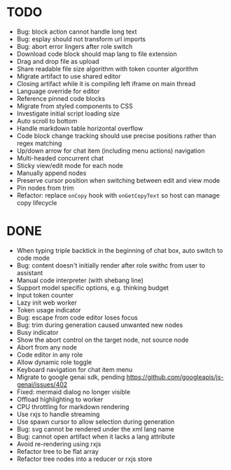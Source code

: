# TODO

- Bug: block action cannot handle long text
- Bug: esplay should not transform url imports
- Bug: abort error lingers after role switch
- Download code block should map lang to file extension
- Drag and drop file as upload
- Share readable file size algorithm with token counter algorithm
- Migrate artifact to use shared editor
- Closing artifact while it is compiling left iframe on main thread
- Language override for editor
- Reference pinned code blocks
- Migrate from styled components to CSS
- Investigate initial script loading size
- Auto scroll to bottom
- Handle markdown table horizontal overflow
- Code block change tracking should use precise positions rather than regex matching
- Up/down arrow for chat item (including menu actions) navigation
- Multi-headed concurrent chat
- Sticky view/edit mode for each node
- Manually append nodes
- Preserve cursor position when switching between edit and view mode
- Pin nodes from trim
- Refactor: replace `onCopy` hook with `onGetCopyText` so host can manage copy lifecycle

# DONE

- When typing triple backtick in the beginning of chat box, auto switch to code mode
- Bug: content doesn't initially render after role swithc from user to assistant
- Manual code interpreter (with shebang line)
- Support model specific options, e.g. thinking budget
- Input token counter
- Lazy init web worker
- Token usage indicator
- Bug: escape from code editor loses focus
- Bug: trim during generation caused unwanted new nodes
- Busy indicator
- Show the abort control on the target node, not source node
- Abort from any node
- Code editor in any role
- Allow dynamic role toggle
- Keyboard navigation for chat item menu
- Migrate to google genai sdk, pending https://github.com/googleapis/js-genai/issues/402
- Fixed: mermaid dialog no longer visible
- Offload highlighting to worker
- CPU throttling for markdown rendering
- Use rxjs to handle streaming
- Use spawn cursor to allow selection during generation
- Bug: svg cannot be rendered under the xml lang name
- Bug: cannot open artifact when it lacks a lang attribute
- Avoid re-rendering using rxjs
- Refactor tree to be flat array
- Refactor tree nodes into a reducer or rxjs store

